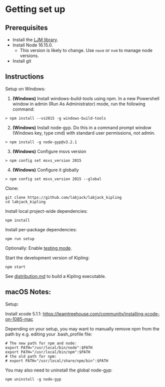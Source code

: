 # Getting set up

## Prerequisites

 - Install the [LJM library](https://labjack.com/support/software/installers/ljm).
 - Install Node 16.15.0.
     - This version is likely to change. Use `nave` or `nvm` to manage node versions.
 - Install git


## Instructions

Setup on Windows:

1. **(Windows)** Install windows-build-tools using npm.  In a new Powershell window in admin (Run As Administrator) mode, run the following command:

```
> npm install --vs2015 -g windows-build-tools
```

2. **(Windows)** Install node-gyp.  Do this in a command prompt window (Windows key, type cmd) with standard user permissions, not admin.

```
> npm install -g node-gyp@v3.2.1
```

3. **(Windows)** Configure msvs version

```
> npm config set msvs_version 2015
```

4. **(Windows)** Configure it globally

```
> npm config set msvs_version 2015 --global
```

Clone:

```
git clone https://github.com/labjack/labjack_kipling
cd labjack_kipling
```

Install local project-wide dependencies:

```
npm install
```

Install per-package dependencies:

```
npm run setup
```

Optionally: Enable [testing mode](https://github.com/labjack/labjack_kipling/blob/master/README.md#test-mode).

Start the development version of Kipling:

```
npm start
```

See [distribution.md](distribution.md) to build a Kipling executable.



## macOS Notes:

Setup:

Install xcode 5.1.1:
https://teamtreehouse.com/community/installing-xcode-on-1085-mac

Depending on your setup, you may want to manually remove npm from the path by e.g. editing your .bash_profile file:

```
# The new path for npm and node:
export PATH="/usr/local/bin/node":$PATH
export PATH="/usr/local/bin/npm":$PATH
# the old path for npm:
# export PATH="/usr/local/share/npm/bin":$PATH
```

You may also need to uninstall the global node-gyp:

```
npm uninstall -g node-gyp
```

